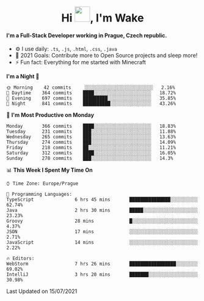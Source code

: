 <h1 align="center">Hi <img src="https://raw.githubusercontent.com/MrWakeCZ/MrWakeCZ/master/Hi.gif" width="40px" />, I'm Wake</h1>

#### I'm a Full-Stack Developer working in Prague, Czech republic.
- ⚙️ I use daily: `.ts`, `.js`, `.html`, `.css`, `.java`
- 🥅 2021 Goals: Contribute more to Open Source projects and sleep more!
- ⚡ Fun fact: Everything for me started with Minecraft

<!--START_SECTION:waka-->
**I'm a Night 🦉** 

```text
🌞 Morning    42 commits     ░░░░░░░░░░░░░░░░░░░░░░░░░   2.16% 
🌆 Daytime    364 commits    ████░░░░░░░░░░░░░░░░░░░░░   18.72% 
🌃 Evening    697 commits    █████████░░░░░░░░░░░░░░░░   35.85% 
🌙 Night      841 commits    ██████████░░░░░░░░░░░░░░░   43.26%

```
📅 **I'm Most Productive on Monday** 

```text
Monday       366 commits    ████░░░░░░░░░░░░░░░░░░░░░   18.83% 
Tuesday      231 commits    ███░░░░░░░░░░░░░░░░░░░░░░   11.88% 
Wednesday    265 commits    ███░░░░░░░░░░░░░░░░░░░░░░   13.63% 
Thursday     274 commits    ███░░░░░░░░░░░░░░░░░░░░░░   14.09% 
Friday       218 commits    ██░░░░░░░░░░░░░░░░░░░░░░░   11.21% 
Saturday     312 commits    ████░░░░░░░░░░░░░░░░░░░░░   16.05% 
Sunday       278 commits    ███░░░░░░░░░░░░░░░░░░░░░░   14.3%

```


📊 **This Week I Spent My Time On** 

```text
⌚︎ Time Zone: Europe/Prague

💬 Programming Languages: 
TypeScript               6 hrs 45 mins       ███████████████░░░░░░░░░░   62.74% 
Java                     2 hrs 30 mins       █████░░░░░░░░░░░░░░░░░░░░   23.23% 
Groovy                   28 mins             █░░░░░░░░░░░░░░░░░░░░░░░░   4.37% 
JSON                     17 mins             ░░░░░░░░░░░░░░░░░░░░░░░░░   2.71% 
JavaScript               14 mins             ░░░░░░░░░░░░░░░░░░░░░░░░░   2.22%

🔥 Editors: 
WebStorm                 7 hrs 26 mins       █████████████████░░░░░░░░   69.02% 
IntelliJ                 3 hrs 20 mins       ███████░░░░░░░░░░░░░░░░░░   30.98%

```


 Last Updated on 15/07/2021
<!--END_SECTION:waka-->
